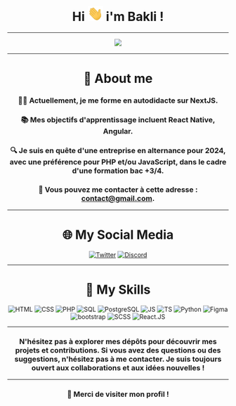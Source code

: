 <div align="center">
<h1 align="center">Hi <img width="35" src="./src/waving.gif"> i'm Bakli !</h1>

---

![](https://komarev.com/ghpvc/?username=NHBakli&color=FF5500)

---

# 📝 About me

### 👨‍💻 Actuellement, je me forme en autodidacte sur NextJS.

### 📚 Mes objectifs d'apprentissage incluent React Native, Angular.

### 🔍 Je suis en quête d'une entreprise en alternance pour 2024, avec une préférence pour PHP et/ou JavaScript, dans le cadre d'une formation bac +3/4.

### 📧 Vous pouvez me contacter à cette adresse : [contact@gmail.com](mailto:bakli78948@gmail.com).

---

# 🌐 My Social Media

<div align="center">
  <a href="https://twitter.com/nhbakli"><img src="https://i.imgur.com/Nws3raA.png" alt="Twitter" width="60" height="60"></a>
  <a href="https://discord.com/users/532258198435004461"><img src="https://i.imgur.com/slXlcAz.png" alt="Discord" width="60" height="60"></a>
</div>

---

# 🧰 My Skills


  <img src="https://imgur.com/BZQoAH7.png" alt="HTML" width="60" height="60">
  <img src="https://i.imgur.com/8TjTunE.png" alt="CSS" width="60" height="60">
  <img src="https://i.imgur.com/x2zVqM4.png" alt="PHP" width="60" height="60">
  <img src="https://imgur.com/QTVO6ND.png" alt="SQL" width="60" height="60">
  <img src="https://imgur.com/a/PbVhhk1.png" alt="PostgreSQL" width="60" height="60">
  <img src="https://i.imgur.com/ZZxpMuV.png" alt="JS" width="60" height="60">
  <img src="https://cdn.worldvectorlogo.com/logos/typescript-2.svg" alt="TS" width="60" height="60">
  <img src="https://i.imgur.com/pBbMxJu.png" alt="Python" width="60" height="60">
  <img src="https://imgur.com/u5JmiQy.png" alt="Figma" width="60" height="60">
  <img src="https://consultant-webdesigner.fr/wp-content/uploads/2020/04/bootstrap_4-icon.png" alt="bootstrap" width="60" height="60">
  <img src="https://cdn.freebiesupply.com/logos/thumbs/2x/sass-1-logo.png" alt="SCSS" width="60" height="60">
  <img src="https://cdn.freebiesupply.com/logos/large/2x/react-1-logo-png-transparent.png" alt="React.JS" width="60" height="60">

---

### N'hésitez pas à explorer mes dépôts pour découvrir mes projets et contributions. Si vous avez des questions ou des suggestions, n'hésitez pas à me contacter. Je suis toujours ouvert aux collaborations et aux idées nouvelles !

---

### 🚀 Merci de visiter mon profil !   
</div>
